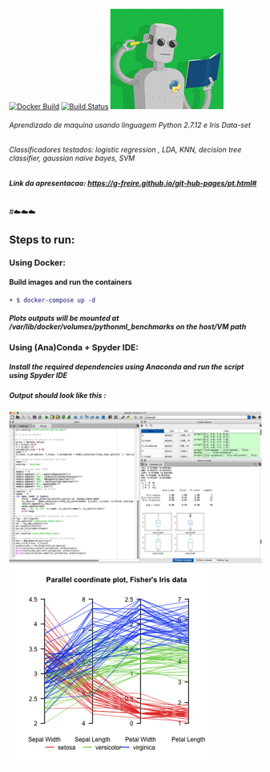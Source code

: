  [![Docker Build](https://img.shields.io/docker/build/pierrezemb/gostatic.svg?style=plastic)](https://hub.docker.com/r/gfreire)
 [![Build Status](https://travis-ci.org/PierreZ/goStatic.svg?branch=master)](https://travis-ci.org) 
![Screenshot](pyrobot.png)

###### Aprendizado de maquina usando linguagem Python 2.7.12 e Iris Data-set 
###### Classificadores testados: logistic regression , LDA, KNN, decision tree classifier, gaussian naive bayes, SVM 
##### *Link da apresentacao: https://g-freire.github.io/git-hub-pages/pt.html#*
#
#☁️☁️☁️
## Steps to run:
### Using Docker:
#### Build images and run the containers 
```diff
+ $ docker-compose up -d
 ```
 ##### Plots outputs will be mounted at  */var/lib/docker/volumes/pythonml_benchmarks* on the host/VM path

### Using (Ana)Conda + Spyder IDE:  

##### Install the required dependencies using Anaconda and run the script using Spyder IDE 
##### Output should look like this :
![Screenshot](py.png)
![Screenshot](fisheriris.png)
